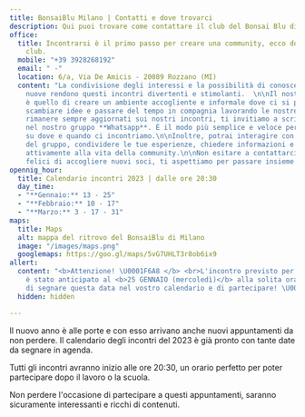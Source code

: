 ```yaml
---
title: BonsaiBlu Milano | Contatti e dove trovarci
description: Qui puoi trovare come contattare il club del Bonsai Blu di Milano
office:
  title: Incontrarsi è il primo passo per creare una community, ecco dove lo fa il
    club.
  mobile: "+39 3928268192"
  email: " -"
  location: 6/a, Via De Amicis - 20089 Rozzano (MI)
  content: "La condivisione degli interessi e la possibilità di conoscere persone
    nuove rendono questi incontri divertenti e stimolanti.  \n\nIl nostro obiettivo
    è quello di creare un ambiente accogliente e informale dove ci si possa incontrare,
    scambiare idee e passare del tempo in compagnia lavorando le nostre piante.\n\nPer
    rimanere sempre aggiornati sui nostri incontri, ti invitiamo a scriverci per entrare
    nel nostro gruppo **Whatsapp**. È il modo più semplice e veloce per essere informati
    su dove e quando ci incontriamo.\n\nInoltre, potrai interagire con gli altri membri
    del gruppo, condividere le tue esperienze, chiedere informazioni e partecipare
    attivamente alla vita della community.\n\nNon esitare a contattarci, siamo sempre
    felici di accogliere nuovi soci, ti aspettiamo per passare insieme momenti indimenticabili!"
opennig_hour:
  title: Calendario incontri 2023 | dalle ore 20:30
  day_time:
  - "**Gennaio:** 13 - 25"
  - "**Febbraio:** 10 - 17"
  - "**Marzo:** 3 - 17 - 31"
maps:
  title: Maps
  alt: mappa del ritrovo del BonsaiBlu di Milano
  image: "/images/maps.png"
  googlemaps: https://goo.gl/maps/5vG7UHLT3r8ob6ix9
allert:
  content: "<b>Attenzione! \U0001F6A8 </b> <br>L'incontro previsto per il 27 gennaio
    è stato anticipato al <b>25 GENNAIO (mercoledì)</b> alla solita ora. <br>Non dimenticate
    di segnare questa data nel vostro calendario e di partecipare! \U0001F4C5"
  hidden: hidden

---
```

Il nuovo anno è alle porte e con esso arrivano anche nuovi appuntamenti da non perdere. Il calendario degli incontri del 2023 è già pronto con tante date da segnare in agenda.

Tutti gli incontri avranno inizio alle ore 20:30, un orario perfetto per poter partecipare dopo il lavoro o la scuola.

Non perdere l'occasione di partecipare a questi appuntamenti, saranno sicuramente interessanti e ricchi di contenuti.